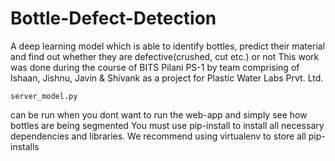 # Bottle-Defect-Detection
A deep learning model which is able to identify bottles, predict their material and find out whether they are defective(crushed, cut etc.) or not
This work was done during the course of BITS Pilani PS-1 by team comprising of Ishaan, Jishnu, Javin & Shivank as a project for Plastic Water Labs Prvt. Ltd.
```
server_model.py 
``` 
can be run when you dont want to run the web-app and simply see how bottles are being segmented
You must use pip-install to install all necessary dependencies and libraries. We recommend using virtualenv to store all pip-installs 
